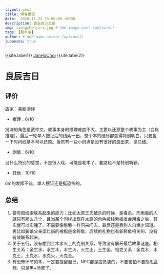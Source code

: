 ```yaml
---
layout: post
title: 博客模板
date:  2020-11-22 20:00:00 +0800
description: 良辰吉日总结
img: liangchenjiri.jpg # Add image post (optional)
tags: [剧本杀]
author: # Add name author (optional)
jubensha: true
---
```


{{site.label1}} <a href="https://github.com/janhochoi/" target="\_blank">JanHoChoi</a> {{site.label2}}

# 良辰吉日

## 评价

店家：喜剧演绎

- 推理：6/10

扮演的角色是武仲文。故事本身的推理难度不大，主要以还原整个故事为主（变格推理）。最后一轮单人搜证后的线索一出，整个本的结局都变得特别明白，只要盘一下时间线基本可以还原。当然有一些小的点是没有很好的盘出来，见总结。

- 剧情：6/10

没什么特别的感觉，不是很入戏，可能是老本了，套路也不是特别新颖。

- 其他：10/10

dm的发挥不错，单人搜证还是挺恐怖的。

## 总结

1. 要有把线索联系起来的能力；比如太原王氏被杀的时候，是毒杀。而用毒的人就只有那么几个，且当某个同样出现在太原的角色被线索揭发会用毒之后，其实就可以实锤了。不需要像憨憨一样问来问去，最后还是靠别人自爆才知道。再比如新娘父亲梁仁甫的戒指是金鳄鱼，后续的礼物也有新鳄鱼相关的，没有有效联系起来。
2. 关于五行，没有想到金木水火土的克制关系，导致没有解开最后故事谜底。相生关系：金生水，水生木，木生火，火生土，土生金。相克关系：金克木，木克土，土克水，水克火，火克金。
3. 有恐怖环节的本，一定要提醒自己，NPC都是店员装的，不要害怕不要胡思乱想，只是黑+冷罢了。

